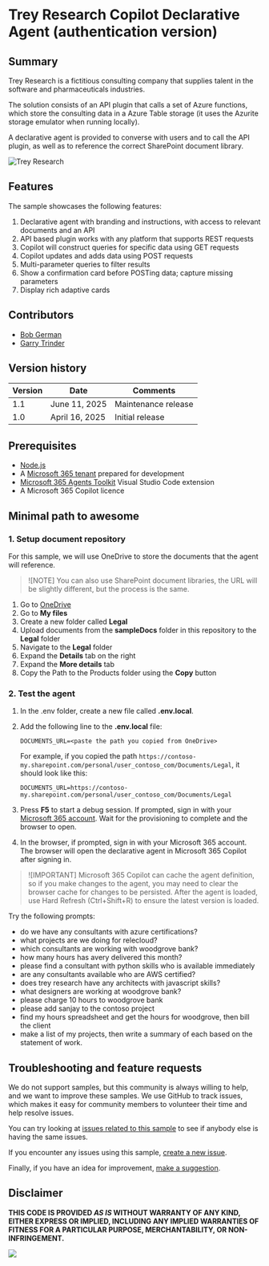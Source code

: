 # Trey Research Copilot Declarative Agent (authentication version)

## Summary

Trey Research is a fictitious consulting company that supplies talent in the software and pharmaceuticals industries.

The solution consists of an API plugin that calls a set of Azure functions, which store the consulting data in a Azure Table storage (it uses the Azurite storage emulator when running locally).

A declarative agent is provided to converse with users and to call the API plugin, as well as to reference the correct SharePoint document library.

![Trey Research](./assets/preview.gif)

## Features

The sample showcases the following features:

1. Declarative agent with branding and instructions, with access to relevant documents and an API
2. API based plugin works with any platform that supports REST requests
3. Copilot will construct queries for specific data using GET requests
4. Copilot updates and adds data using POST requests
5. Multi-parameter queries to filter results
6. Show a confirmation card before POSTing data; capture missing parameters
7. Display rich adaptive cards

## Contributors

* [Bob German](https://github.com/bobgerman)
* [Garry Trinder](https://github.com/garrytrinder)

## Version history

| Version | Date | Comments |
|--|--|--|
| 1.1 | June 11, 2025 | Maintenance release |
| 1.0 | April 16, 2025 | Initial release |

## Prerequisites

* [Node.js](https://nodejs.org/)
* A [Microsoft 365 tenant](https://learn.microsoft.com/en-us/microsoftteams/platform/concepts/build-and-test/prepare-your-o365-tenant) prepared for development
* [Microsoft 365 Agents Toolkit](https://aka.ms/teams-toolkit) Visual Studio Code extension
* A Microsoft 365 Copilot licence

## Minimal path to awesome

### 1. Setup document repository

For this sample, we will use OneDrive to store the documents that the agent will reference.

> ![NOTE]
> You can also use SharePoint document libraries, the URL will be slightly different, but the process is the same.

1. Go to [OneDrive](https://www.microsoft365.com/onedrive)
1. Go to **My files**
1. Create a new folder called **Legal**
1. Upload documents from the **sampleDocs** folder in this repository to the **Legal** folder
1. Navigate to the **Legal** folder
1. Expand the **Details** tab on the right
1. Expand the **More details** tab
1. Copy the Path to the Products folder using the **Copy** button

### 2. Test the agent

1. In the .env folder, create a new file called **.env.local**.
2. Add the following line to the **.env.local** file:

   ```plaintext
   DOCUMENTS_URL=<paste the path you copied from OneDrive>
   ```

   For example, if you copied the path `https://contoso-my.sharepoint.com/personal/user_contoso_com/Documents/Legal`, it should look like this:

   ```plaintext
   DOCUMENTS_URL=https://contoso-my.sharepoint.com/personal/user_contoso_com/Documents/Legal
   ```

3. Press **F5** to start a debug session. If prompted, sign in with your [Microsoft 365 account](https://docs.microsoft.com/microsoftteams/platform/toolkit/accounts). Wait for the provisioning to complete and the browser to open.
4. In the browser, if prompted, sign in with your Microsoft 365 account. The browser will open the declarative agent in Microsoft 365 Copilot after signing in.

> ![IMPORTANT]
> Microsoft 365 Copilot can cache the agent definition, so if you make changes to the agent, you may need to clear the browser cache for changes to be persisted. After the agent is loaded, use Hard Refresh (Ctrl+Shift+R) to ensure the latest version is loaded.

Try the following prompts:

* do we have any consultants with azure certifications?
* what projects are we doing for relecloud?
* which consultants are working with woodgrove bank?
* how many hours has avery delivered this month?
* please find a consultant with python skills who is available immediately
* are any consultants available who are AWS certified?
* does trey research have any architects with javascript skills?
* what designers are working at woodgrove bank?
* please charge 10 hours to woodgrove bank
* please add sanjay to the contoso project
* find my hours spreadsheet and get the hours for woodgrove, then bill the client
* make a list of my projects, then write a summary of each based on the statement of work.

## Troubleshooting and feature requests

We do not support samples, but this community is always willing to help, and we want to improve these samples. We use GitHub to track issues, which makes it easy for community members to volunteer their time and help resolve issues.

You can try looking at [issues related to this sample](https://github.com/pnp/copilot-pro-dev-samples/issues?q=label%3A%22sample%3A%20da-trey-resarch%22) to see if anybody else is having the same issues.

If you encounter any issues using this sample, [create a new issue](https://github.com/pnp/copilot-pro-dev-samples/issues/new).

Finally, if you have an idea for improvement, [make a suggestion](https://github.com/pnp/copilot-pro-dev-samples/issues/new).

## Disclaimer

**THIS CODE IS PROVIDED *AS IS* WITHOUT WARRANTY OF ANY KIND, EITHER EXPRESS OR IMPLIED, INCLUDING ANY IMPLIED WARRANTIES OF FITNESS FOR A PARTICULAR PURPOSE, MERCHANTABILITY, OR NON-INFRINGEMENT.**

![](https://m365-visitor-stats.azurewebsites.net/SamplesGallery/da-trey-research-auth)
